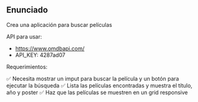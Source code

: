 ## Enunciado

Crea una aplicación para buscar películas

API para usar:

- https://www.omdbapi.com/
- API_KEY: 4287ad07

Requerimientos:

✅ Necesita mostrar un imput para buscar la película y un botón para ejecutar la búsqueda
✅ Lista las películas encontradas y muestra el título, año y poster
✅ Haz que las películas se muestren en un grid responsive
